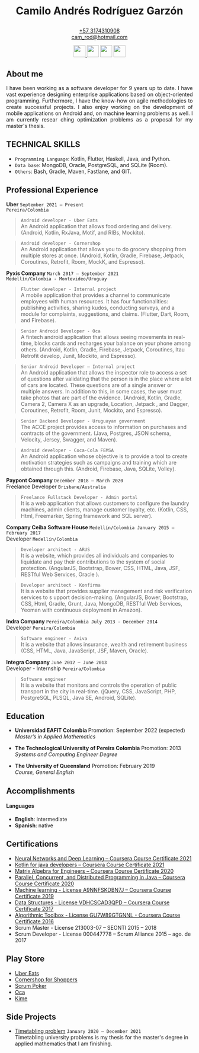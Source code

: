 <h1><p align="center">Camilo Andr&eacute;s Rodr&iacute;guez Garz&oacute;n</p></h1>

<p align="center"><a href='https://wa.me/+573174310908' target='_blank'>+57 3174310908</a><br>
  <a href="mailto:cam_rod@hotmail.com?">cam_rod@hotmail.com</a></p>
  

<div>
  <p align="center">
    <a href="https://www.hackerrank.com/camroga" target='_blank'>
      <img src="https://upload.wikimedia.org/wikipedia/commons/thumb/4/40/HackerRank_Icon-1000px.png/440px-HackerRank_Icon-1000px.png" width="32px" height="32px" />
    </a> 
    <a href="https://stackoverflow.com/users/11279246/camroga" target='_blank'>
      <img src="https://cdn-icons-png.flaticon.com/512/2111/2111628.png" width="32px" height="32px" /></a>
    <a href="https://www.linkedin.com/in/camilo-rodriguez-garzon/" target='_blank'>
      <img src="https://cdn-icons-png.flaticon.com/512/145/145807.png" width="32px" height="32px" /></a>
    <a href="https://github.com/camroga/" target='_blank'>
      <img src="https://cdn-icons-png.flaticon.com/512/733/733609.png" width="32px" height="32px" />
    </a>
  </p>
</div>

## About me

<p align="justify"> I have been working as a software developer for 9 years up to date. I have vast experience designing enterprise applications based on object-oriented programming. Furthermore, I have the know-how on agile methodologies to create successful projects. I also enjoy working on the development of mobile applications on Android and, on machine learning problems as well. I am currently resear ching optimization problems as a proposal for my master's thesis. </p>

## TECHNICAL SKILLS

<ul>
  <li><code>Programming Language</code>: Kotlin, Flutter, Haskell, Java, and Python.</li>
  <li><code>Data base</code>: MongoDB, Oracle, PostgreSQL, and SQLite (Room).</li>
  <li><code>Others</code>: Bash, Gradle, Maven, Fastlane, and GIT.</li>
</ul>

## Professional Experience

<p> <strong>Uber</strong> <code>September 2021 – Present</code> <br> 
  <code>Pereira/Colombia</code></p>
  
> <code>Android developer - Uber Eats</code><br>
An Android application that allows food ordering and delivery. (Android, Kotlin, RxJava, Motif, and RIBs, Mockito).<br>
  
> <code>Android developer - Cornershop</code><br>
An Android application that allows you to do grocery shopping from multiple stores at once. (Android, Kotlin, Gradle, Firebase, Jetpack, Coroutines, Retrofit, Room, MockK, and Espresso).<br>

<p> <strong>Pyxis Company</strong> <code>March 2017 – September 2021</code> <br> 
  <code>Medellín/Colombia - Montevideo/Uruguay</code></p> 

> <code>Flutter developer - Internal project</code><br>
A mobile application that provides a channel to communicate employees with human resources. It has four functionalities: publishing activities, sharing kudos, conducting surveys, and a module for complaints, suggestions, and claims. (Flutter, Dart, Room, and Firebase).<br>

> <code>Senior Android Developer - Oca</code><br>
A fintech android application that allows seeing movements in real-time, blocks cards and recharges your balance on your phone among others. (Android, Kotlin, Gradle, Firebase, Jetpack, Coroutines, Itau Retrofit develop, Junit, Mockito, and Espresso).<br>

> <code>Senior Android Developer – Internal project</code><br>
An Android application that allows the inspector role to access a set of questions after validating that the person is in the place where a lot of cars are located. These questions are of a single answer or multiple answers. In addition to this, in some cases, the user must take photos that are part of the evidence. (Android, Kotlin, Gradle, Camera 2, Camera X as an upgrade, Location, Jetpack , and Dagger, Coroutines, Retrofit, Room, Junit, Mockito, and Espresso).<br>

> <code>Senior Backend Developer - Uruguayan government</code><br>
The ACCE project provides access to information on purchases and contracts of the government. (Java, Postgres, JSON schema, Velocity, Jersey, Swagger, and Maven).<br>

> <code>Android developer - Coca-Cola FEMSA</code><br>
An Android application whose objective is to provide a tool to create motivation strategies such as campaigns and training which are obtained through this. (Android, Firebase, Java, SQLite, Volley).<br>

<p> <strong>Paypont Company</strong> <code>December 2018 – March 2020 </code> <br> 
  Freelance Developer <code>Brisbane/Australia</code></p>

> <code>Freelance Fullstack Developer - Admin portal</code><br>
It is a web application that allows customers to configure the laundry machines, admin clients, manage customer loyalty, etc. (Kotlin, CSS, Html, Freemarker, Spring framework and SQL server).<br>


<p> <strong>Company Ceiba Software House</strong> <code>Medellín/Colombia January 2015 – February 2017</code> <br> 
  Developer <code>Medellín/Colombia</code></p>

> <code>Developer architect - ARUS</code><br>
It is a website, which provides all individuals and companies to liquidate and pay their contributions to the system of social protection. (AngularJS, Bootstrap, Bower, CSS, HTML, Java, JSF, RESTful Web Services, Oracle ).<br>

> <code>Developer architect - Konfirma</code><br>
It is a website that provides supplier management and risk verification services to s upport decision-making. (AngularJS, Bower, Bootstrap, CSS, Html, Gradle, Grunt, Java, MongoDB, RESTful Web Services, Yeoman with continuous deployment in Amazon).<br>

<p> <strong>Indra Company</strong> <code>Pereira/Colombia July 2013 - December 2014</code> <br> 
  Developer <code>Pereira/Colombia</code></p>

> <code>Software engineer - Aviva</code><br>
It is a website that allows insurance, wealth and retirement business (CSS, HTML, Java, JavaScript, JSF, Maven, Oracle).<br>

<p> <strong>Integra Company</strong> <code>June 2012 – June 2013</code> <br> 
  Developer - Internship <code>Pereira/Colombia</code></p>

> <code>Software engineer</code><br>
It is a website that monitors and controls the operation of public transport in the city in real-time. (jQuery, CSS, JavaScript, PHP, PostgreSQL, PLSQL, Java SE, Android, SQLite).<br>

## Education

- <p><b>Universidad EAFIT Colombia </b> Promotion: September 2022 (expected) <br> <i>Master’s in Applied Mathematics</i></p>                                           
- <p><b>The Technological University of Pereira Colombia</b>  Promotion: 2013 <br> <i>Systems and Computing Engineer Degree</i></p>

- <p><b>The University of Queensland</b> Promotion: February 2019 <br> <i>Course, General English</i></p>
                                           
## Accomplishments
#### Languages

- **English**: intermediate 
- **Spanish**: native

## Certifications

<ul>
  <li><a href="https://www.coursera.org/account/accomplishments/verify/P83G2UXZQPK2" target='_blank'>Neural Networks and Deep Learning – Coursera Course Certificate 2021</a></li>
  <li><a href="https://www.coursera.org/account/accomplishments/verify/JZ2HH6ZG8PZ3" target='_blank'>Kotlin for java developers – Coursera Course Certificate 2021</a></li>
  <li><a href="https://www.coursera.org/account/accomplishments/verify/PWZDQCTZD4NS?utm_source=ios&utm_medium=certificate&utm_content=cert_image&utm_campaign=sharing_cta&utm_product=course" target='_blank'>Matrix Algebra for Engineers – Coursera Course Certificate 2020</a></li>
  <li><a href="https://www.coursera.org/account/accomplishments/specialization/VX4KHX8GCN7X?utm_source=link&utm_medium=certificate&utm_content=cert_image&utm_campaign=sharing_cta&utm_product=s12n" target='_blank'>Parallel, Concurrent, and Distributed Programming in Java – Coursera Course Certificate 2020</a></li>
  <li><a href="https://www.coursera.org/account/accomplishments/verify/A9NNFSKDBN7J" target='_blank'>Machine learning - License A9NNFSKDBN7J – Coursera Course Certificate 2019</a></li>
  <li><a href="https://www.coursera.org/account/accomplishments/verify/VDHCSCAD3QPD" target='_blank'>Data Structures - License VDHCSCAD3QPD – Coursera Course Certificate 2017</a></li>
  <li><a href="https://www.coursera.org/account/accomplishments/verify/GU7W89GTGNNL" target='_blank'>Algorithmic Toolbox - License GU7W89GTGNNL - Coursera Course Certificate 2016</a></li>
  <li>Scrum Master - License 213003-07 – SEONTI 2015 – 2018</li>
  <li>Scrum Developer - License 000447778 – Scrum Alliance 2015 – ago. de 2017</li>
</ul> 

## Play Store

<ul>
  <li><a href="https://play.google.com/store/search?q=uber%20eats&c=apps" target='_blank'>Uber Eats</a></li>
  <li><a href="https://play.google.com/store/apps/details?id=com.cornershopapp.shopper.android" target='_blank'>Cornershop for Shoppers</a></li>
  <li><a href="https://play.google.com/store/apps/details?id=com.buildreams.scrumpoker" target='_blank'>Scrum Poker</a></li>
  <li><a href="https://play.google.com/store/apps/details?id=uy.com.oca.ocatarjetas" target='_blank'>Oca</a></li>
  <li><a href="https://play.google.com/store/apps/details?id=com.pyxis.kime" target='_blank'>Kime</a></li>
</ul>

## Side Projects

<ul>
  <li><p><a href="https://camroga.github.io/TimeTabling/" target='_blank'>Timetabling problem</a> <code>January 2020 – December 2021</code> <br>Timetabling university problems is my thesis for the master's degree in applied mathematics that I am finishing.</p> </li>
</ul>



